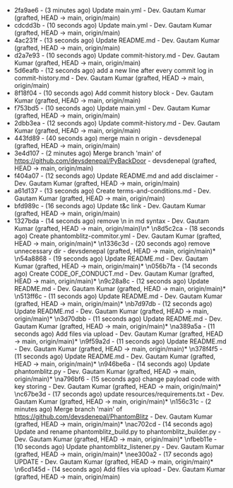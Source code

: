 * 2fa9ae6 - (3 minutes ago) Update main.yml - Dev. Gautam Kumar (grafted, HEAD -> main, origin/main)
* cdcdd3b - (10 seconds ago) Update main.yml - Dev. Gautam Kumar (grafted, HEAD -> main, origin/main)
* 4ac231f - (13 seconds ago) Update README.md - Dev. Gautam Kumar (grafted, HEAD -> main, origin/main)
* d2a7e93 - (10 seconds ago) Update commit-history.md - Dev. Gautam Kumar (grafted, HEAD -> main, origin/main)
* 5d6eafb - (12 seconds ago) add a new line after every commit log in commit-history.md - Dev. Gautam Kumar (grafted, HEAD -> main, origin/main)
* 8f18f04 - (10 seconds ago) Add commit history block - Dev. Gautam Kumar (grafted, HEAD -> main, origin/main)
* f753bd5 - (10 seconds ago) Update main.yml - Dev. Gautam Kumar (grafted, HEAD -> main, origin/main)
* 2dbb3ea - (12 seconds ago) Update commit-history.md - Dev. Gautam Kumar (grafted, HEAD -> main, origin/main)
* 443fd89 - (40 seconds ago) merge main n origin - devsdenepal (grafted, HEAD -> main, origin/main)
* 3e4d107 - (2 minutes ago) Merge branch 'main' of https://github.com/devsdenepal/PyBackDoor - devsdenepal (grafted, HEAD -> main, origin/main)
* f404a07 - (12 seconds ago) Update README.md and add disclaimer - Dev. Gautam Kumar (grafted, HEAD -> main, origin/main)
* a61d137 - (13 seconds ago) Create terms-and-conditions.md - Dev. Gautam Kumar (grafted, HEAD -> main, origin/main)
* bfd989c - (16 seconds ago) Update t&c link - Dev. Gautam Kumar (grafted, HEAD -> main, origin/main)
* 1327bda - (14 seconds ago) remove \n in md syntax - Dev. Gautam Kumar (grafted, HEAD -> main, origin/main)\n* \n8d5c2ca - (18 seconds ago) Create phantomblitz-commitor.yml - Dev. Gautam Kumar (grafted, HEAD -> main, origin/main)* \n1336c3d - (20 seconds ago) remove unnecessary dir - devsdenepal (grafted, HEAD -> main, origin/main)* \n54a8868 - (19 seconds ago) Update README.md - Dev. Gautam Kumar (grafted, HEAD -> main, origin/main)* \n056b7fa - (14 seconds ago) Create CODE_OF_CONDUCT.md - Dev. Gautam Kumar (grafted, HEAD -> main, origin/main)* \n9c28a8c - (12 seconds ago) Update README.md - Dev. Gautam Kumar (grafted, HEAD -> main, origin/main)* \n513ff6c - (11 seconds ago) Update README.md - Dev. Gautam Kumar (grafted, HEAD -> main, origin/main)* \nb7d97db - (12 seconds ago) Update README.md - Dev. Gautam Kumar (grafted, HEAD -> main, origin/main)* \n3d70dbb - (11 seconds ago) Update README.md - Dev. Gautam Kumar (grafted, HEAD -> main, origin/main)* \na389a5a - (11 seconds ago) Add files via upload - Dev. Gautam Kumar (grafted, HEAD -> main, origin/main)* \n9f59a2d - (11 seconds ago) Update README.md - Dev. Gautam Kumar (grafted, HEAD -> main, origin/main)* \n378f4f5 - (11 seconds ago) Update README.md - Dev. Gautam Kumar (grafted, HEAD -> main, origin/main)* \n946be6a - (14 seconds ago) Update phantomblitz.py - Dev. Gautam Kumar (grafted, HEAD -> main, origin/main)* \na796bf6 - (15 seconds ago) change payload code with key storing - Dev. Gautam Kumar (grafted, HEAD -> main, origin/main)* \nc67be3d - (17 seconds ago) update resources/requirements.txt - Dev. Gautam Kumar (grafted, HEAD -> main, origin/main)* \n156c31c - (2 minutes ago) Merge branch 'main' of https://github.com/devsdenepal/PhantomBlitz - Dev. Gautam Kumar (grafted, HEAD -> main, origin/main)* \nac702cd - (14 seconds ago) Update and rename phantomblitz_build.py to phantomblitz_builder.py - Dev. Gautam Kumar (grafted, HEAD -> main, origin/main)* \nfbeb11e - (10 seconds ago) Update phantomblitz_listener.py - Dev. Gautam Kumar (grafted, HEAD -> main, origin/main)* \nee300a2 - (17 seconds ago) UPDATE - Dev. Gautam Kumar (grafted, HEAD -> main, origin/main)* \n6cd145d - (14 seconds ago) Add files via upload - Dev. Gautam Kumar (grafted, HEAD -> main, origin/main)
